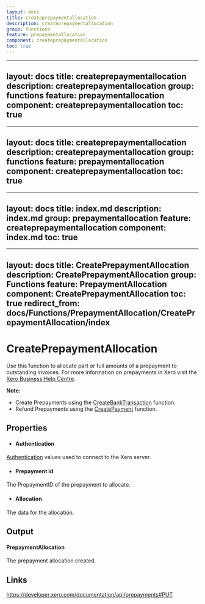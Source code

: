 ```yaml
---
layout: docs
title: createprepaymentallocation
description: createprepaymentallocation
group: functions
feature: prepaymentallocation
component: createprepaymentallocation
toc: true
---
```

---
layout: docs
title: createprepaymentallocation
description: createprepaymentallocation
group: functions
feature: prepaymentallocation
component: createprepaymentallocation
toc: true
---
---
layout: docs
title: createprepaymentallocation
description: createprepaymentallocation
group: functions
feature: prepaymentallocation
component: createprepaymentallocation
toc: true
---
---
layout: docs
title: index.md
description: index.md
group: prepaymentallocation
feature: createprepaymentallocation
component: index.md
toc: true
---
---
layout: docs
title: CreatePrepaymentAllocation
description: CreatePrepaymentAllocation
group: Functions
feature: PrepaymentAllocation
component: CreatePrepaymentAllocation
toc: true
redirect_from: docs/Functions/PrepaymentAllocation/CreatePrepaymentAllocation/index
---
CreatePrepaymentAllocation
============

Use this function to allocate part or full amounts of a prepayment to outstanding invoices. For more information on prepayments in Xero visit the [Xero Business Help Centre](https://help.xero.com/int/BankAccounts_Prepayments).

**Note:**
- Create Prepayments using the [CreateBankTransaction](../../BankTransaction/CreateBankTransaction/Index.md) function.
- Refund Prepayments using the [CreatePayment](../../Payment/CreatePayment/Index.md) function.

Properties
----------

- #### Authentication
[Authentication](../../../Common/Authentication/Index.md) values used to connect to the Xero server.
- #### Prepayment id
The PrepaymentID of the prepayment to allocate.
- #### Allocation
The data for the allocation.


Output
-----
#### PrepaymentAllocation
The prepayment allocation created.

Links
-----

https://developer.xero.com/documentation/api/prepayments#PUT
